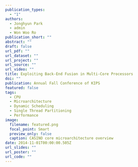 ```yaml
---
publication_types:
  - "1"
authors:
  - Jonghyun Park
  - admin
  - Won Woo Ro
publication_short: ""
abstract: ""
draft: false
url_pdf: ""
url_dataset: ""
url_project: ""
url_source: ""
url_video: ""
title: Exploiting Back-End Fusion in Multi-Core Processors
doi: ""
publication: Annual Fall Conference of KIPS
featured: false
tags:
  - CPU
  - Microarchitecture
  - Dynamic Scheduling
  - Single Thread Partitioning
  - Performance
image:
  filename: featured.png
  focal_point: Smart
  preview_only: false
  caption: CASINO core microarchitecture overview
date: 2014-11-01T00:00:00.505Z
url_slides: ""
url_poster: ""
url_code: ""
---
```

